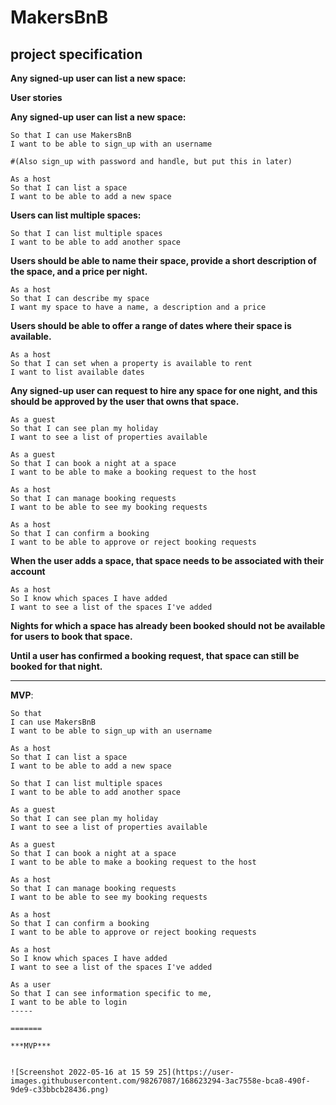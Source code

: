 # MakersBnB

**project specification**
-----
**Any signed-up user can list a new space:**


**User stories**

**Any signed-up user can list a new space:**

```As a user
So that I can use MakersBnB
I want to be able to sign_up with an username 

#(Also sign_up with password and handle, but put this in later)

As a host
So that I can list a space
I want to be able to add a new space
``` 

**Users can list multiple spaces:**

``` As a host
So that I can list multiple spaces
I want to be able to add another space
```
**Users should be able to name their space, provide a 
short description of the 
space, and a price per night.**
```
As a host
So that I can describe my space
I want my space to have a name, a description and a price
```


**Users should be able to offer a range of dates 
where their space is available.**
```
As a host
So that I can set when a property is available to rent
I want to list available dates
```
**Any signed-up user can request to hire any 
space for one night, and this should be approved by the user 
that owns that space.**
```
As a guest
So that I can see plan my holiday
I want to see a list of properties available

As a guest
So that I can book a night at a space
I want to be able to make a booking request to the host

As a host
So that I can manage booking requests
I want to be able to see my booking requests

As a host
So that I can confirm a booking
I want to be able to approve or reject booking requests 
```
**When the user adds a space, that space needs to be associated with their account**
```
As a host
So I know which spaces I have added
I want to see a list of the spaces I've added
```
**Nights for which a space has already been booked should not 
be available for users to book that space.**

**Until a user has confirmed a booking request, that space can still be 
booked for that night.**

-----

**MVP**:

```
So that 
I can use MakersBnB 
I want to be able to sign_up with an username

As a host
So that I can list a space
I want to be able to add a new space

So that I can list multiple spaces 
I want to be able to add another space

As a guest 
So that I can see plan my holiday 
I want to see a list of properties available

As a guest 
So that I can book a night at a space 
I want to be able to make a booking request to the host

As a host
So that I can manage booking requests 
I want to be able to see my booking requests

As a host 
So that I can confirm a booking 
I want to be able to approve or reject booking requests

As a host
So I know which spaces I have added 
I want to see a list of the spaces I've added

As a user
So that I can see information specific to me,
I want to be able to login
-----

=======

***MVP***


![Screenshot 2022-05-16 at 15 59 25](https://user-images.githubusercontent.com/98267087/168623294-3ac7558e-bca8-490f-9de9-c33bbcb28436.png)
